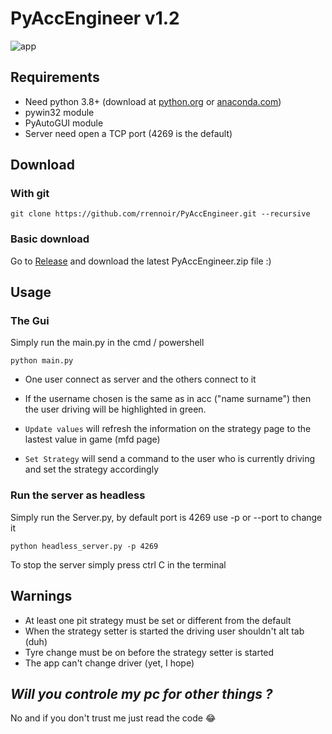 # PyAccEngineer v1.2

![app](https://i.imgur.com/CKuR1CS.png)


## Requirements

- Need python 3.8+ (download at [python.org](https://www.python.org/downloads/) or [anaconda.com](https://www.anaconda.com/products/individual))
- pywin32 module
- PyAutoGUI module
- Server need open a TCP port (4269 is the default)

## Download

### With git

`git clone https://github.com/rrennoir/PyAccEngineer.git --recursive`

### Basic download

 Go to [Release](https://github.com/rrennoir/PyAccEngineer/releases) and download the latest PyAccEngineer.zip file :)

## Usage

### The Gui

Simply run the main.py in the cmd / powershell

```
python main.py
```

* One user connect as server and the others connect to it

* If the username chosen is the same as in acc ("name surname") then the user driving will be highlighted in green.
* `Update values` will refresh the information on the strategy page to the lastest value in game (mfd page)
* `Set Strategy` will send a command to the user who is currently driving and set the strategy accordingly


### Run the server as headless

Simply run the Server.py, by default port is 4269 use -p or --port to change it

```
python headless_server.py -p 4269
```

To stop the server simply press ctrl C in the terminal

## Warnings

* At least one pit strategy must be set or different from the default
* When the strategy setter is started the driving user shouldn't alt tab (duh)
* Tyre change must be on before the strategy setter is started
* The app can't change driver (yet, I hope)

## ***Will you controle my pc for other things ?***

No and if you don't trust me just read the code 😂
